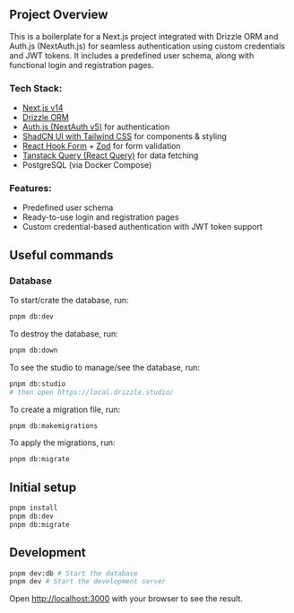 ## Project Overview

This is a boilerplate for a Next.js project integrated with Drizzle ORM and Auth.js (NextAuth.js) for seamless authentication using custom credentials and JWT tokens. It includes a predefined user schema, along with functional login and registration pages.

### Tech Stack:
- [Next.js v14](https://nextjs.org/docs/14/)
- [Drizzle ORM](https://orm.drizzle.team/)
- [Auth.js (NextAuth v5)](https://authjs.dev/) for authentication
- [ShadCN UI with Tailwind CSS](https://ui.shadcn.com/) for components & styling
- [React Hook Form](https://www.react-hook-form.com/) + [Zod](https://zod.dev/) for form validation
- [Tanstack Query (React Query)](https://tanstack.com/query/latest/) for data fetching
- PostgreSQL (via Docker Compose)

### Features:
- Predefined user schema
- Ready-to-use login and registration pages
- Custom credential-based authentication with JWT token support


## Useful commands
### Database
To start/crate the database, run:
```bash
pnpm db:dev
```
To destroy the database, run:
```bash
pnpm db:down
```
To see the studio to manage/see the database, run:
```bash
pnpm db:studio
# then open https://local.drizzle.studio/
```
To create a migration file, run:
```bash
pnpm db:makemigrations
```
To apply the migrations, run:
```bash
pnpm db:migrate
```

## Initial setup
```bash
pnpm install
pnpm db:dev
pnpm db:migrate
```

## Development
```bash
pnpm dev:db # Start the database
pnpm dev # Start the development server
```

Open [http://localhost:3000](http://localhost:3000) with your browser to see the result.
